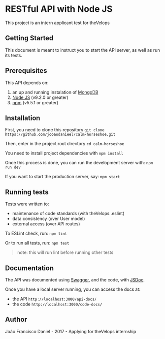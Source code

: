 # RESTful API with Node JS

This project is an intern applicant test for theVelops


## Getting Started

This document is meant to instruct you to start the API server, as well as run its tests.


## Prerequisites

This API depends on:
1. an up and running instalation of [MongoDB](https://www.mongodb.com/)
2. [Node JS](https://nodejs.org/en/) (v9.2.0 or greater)
3. [npm](https://www.npmjs.com/) (v5.5.1 or greater)


## Installation

First, you need to clone this repository
`git clone https://github.com/jooaodanieel/calm-horseshoe.git`

Then, enter in the project root directory
`cd calm-horseshoe`

You need to install project dependencies with
`npm install`

Once this process is done, you can run the development server with:
`npm run dev`

If you want to start the production server, say:
`npm start`

## Running tests

Tests were written to:
- maintenance of code standards (with theVelops .eslint)
- data consistency (over User model)
- external access (over API routes)

To ESLint check, run:
`npm lint`

Or to run all tests, run:
`npm test`
> note: this will run lint before running other tests


## Documentation

The API was documented using [Swagger](https://swagger.io/), and the code, with [JSDoc](http://usejsdoc.org/).

Once you have a local server running, you can access the docs at:
- the API `http://localhost:3000/api-docs/`
- the code `http://localhost:3000/code-docs/`

## Author

João Francisco Daniel - 2017 - Applying for theVelops internship

